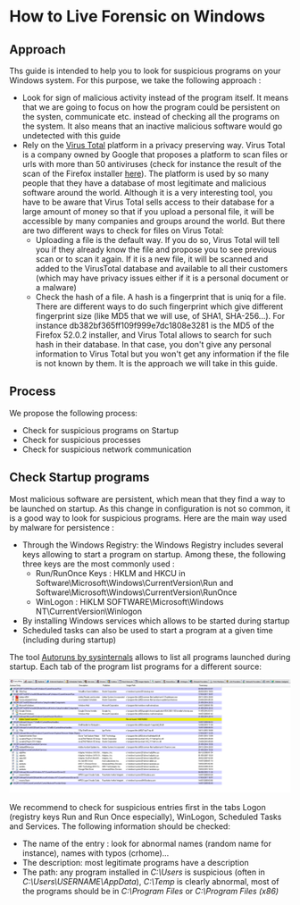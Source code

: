 # How to Live Forensic on Windows

## Approach

Ths guide is intended to help you to look for suspicious programs on your Windows system. For this purpose, we take the following approach :
* Look for sign of malicious activity instead of the program itself. It means that we are going to focus on how the program could be persistent on the systen, communicate etc. instead of checking all the programs on the system. It also means that an inactive malicious software would go undetected with this guide
* Rely on the [Virus Total](https://www.virustotal.com/) platform in a privacy preserving way. Virus Total is a company owned by Google that proposes a platform to scan files or urls with more than 50 antiviruses (check for instance the result of the scan of the Firefox installer [here](https://www.virustotal.com/en/file/d312d566700db396333c4caf393bbdcb6dca6300b9024816a936966133d869fc/analysis/)). The platform is used by so many people that they have a database of most legitimate and malicious software around the world. Although it is a very interesting tool, you have to be aware that Virus Total sells access to their database for a large amount of money so that if you upload a personal file, it will be accessible by many companies and groups around the world. But there are two different ways to check for files on Virus Total:
  * Uploading a file is the default way. If you do so, Virus Total will tell you if they already know the file and propose you to see previous scan or to scan it again. If it is a new file, it will be scanned and added to the VirusTotal database and available to all their customers (which may have privacy issues either if it is a personal document or a malware)
  * Check the hash of a file. A hash is a fingerprint that is uniq for a file. There are different ways to do such fingerprint which give different fingerprint size (like MD5 that we will use, of SHA1, SHA-256...). For instance db382bf365ff109f999e7dc1808e3281 is the MD5 of the Firefox 52.0.2 installer, and Virus Total allows to search for such hash in their database. In that case, you don't give any personal information to Virus Total but you won't get any information if the file is not known by them. It is the approach we will take in this guide.

## Process

We propose the following process:
* Check for suspicious programs on Startup
* Check for suspicious processes
* Check for suspicious network communication

## Check Startup programs

Most malicious software are persistent, which mean that they find a way to be launched on startup. As this change in configuration is not so common, it is a good way to look for suspicious programs. Here are the main way used by malware for persistence :
* Through the Windows Registry: the Windows Registry includes several keys allowing to start a program on startup. Among these, the following three keys are the most commonly used :
  * Run/RunOnce Keys : HKLM and HKCU in Software\Microsoft\Windows\CurrentVersion\Run and Software\Microsoft\Windows\CurrentVersion\RunOnce
  * WinLogon : HiKLM SOFTWARE\Microsoft\Windows NT\CurrentVersion\Winlogon
* By installing Windows services which allows to be started during startup
* Scheduled tasks can also be used to start a program at a given time (including during startup)

The tool [Autoruns by sysinternals](https://technet.microsoft.com/en-ca/sysinternals/bb963902.aspx) allows to list all programs launched during startup. Each tab of the program list programs for a different source:

![Autoruns](img/autoruns.png)

We recommend to check for suspicious entries first in the tabs Logon (registry keys Run and Run Once especially), WinLogon, Scheduled Tasks and Services. The following information should be checked:
* The name of the entry : look for abnormal names (random name for instance), names with typos (crhome)...
* The description: most legitimate programs have a description
* The path: any program installed in *C:\Users* is suspicious (often in *C:\Users\USERNAME\AppData*), *C:\Temp* is clearly abnormal, most of the programs should be in *C:\Program Files* or *C:\Program Files (x86)*
